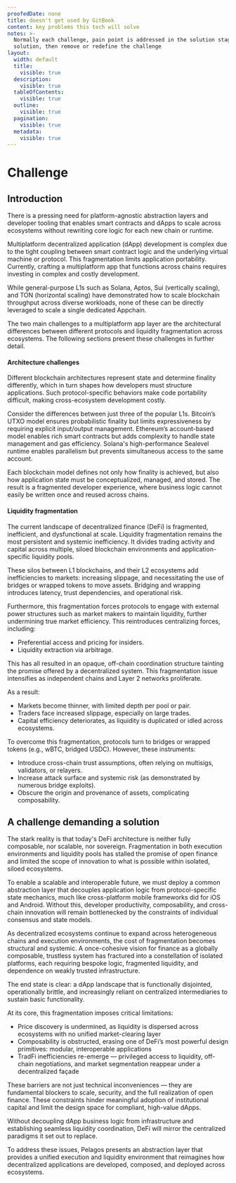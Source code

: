 ```yaml
---
proofedDate: none
title: doesn't get used by GitBook
content: key problems this tech will solve
notes: >-
  Normally each challenge, pain point is addressed in the solution stage IF not
  solution, then remove or redefine the challenge
layout:
  width: default
  title:
    visible: true
  description:
    visible: true
  tableOfContents:
    visible: true
  outline:
    visible: true
  pagination:
    visible: true
  metadata:
    visible: true
---
```


# Challenge

## Introduction

There is a pressing need for platform-agnostic abstraction layers and developer tooling that enables smart contracts and dApps to scale across ecosystems without rewriting core logic for each new chain or runtime.

Multiplatform decentralized application (dApp) development is complex due to the tight coupling between smart contract logic and the underlying virtual machine or protocol. This fragmentation limits application portability. Currently, crafting a multiplatform app that functions across chains requires investing in complex and costly development.

While general-purpose L1s such as Solana, Aptos, Sui (vertically scaling), and TON (horizontal scaling) have demonstrated how to scale blockchain throughput across diverse workloads, none of these can be directly leveraged to scale a single dedicated Appchain. 

The two main challenges to a multiplatform app layer are the architectural differences between different protocols and liquidity fragmentation across ecosystems. The following sections present these challenges in further detail.

#### Architecture challenges

Different blockchain architectures represent state and determine finality differently, which in turn shapes how developers must structure applications. Such protocol-specific behaviors make code portability difficult, making cross-ecosystem development costly.

Consider the differences between just three of the popular L1s. Bitcoin’s UTXO model ensures probabilistic finality but limits expressiveness by requiring explicit input/output management. Ethereum’s account-based model enables rich smart contracts but adds complexity to handle state management and gas efficiency. Solana's high-performance Sealevel runtime enables parallelism but prevents simultaneous access to the same account.

Each blockchain model defines not only how finality is achieved, but also how application state must be conceptualized, managed, and stored. The result is a fragmented developer experience, where business logic cannot easily be written once and reused across chains.

#### Liquidity fragmentation

The current landscape of decentralized finance (DeFi) is fragmented, inefficient, and dysfunctional at scale. Liquidity fragmentation remains the most persistent and systemic inefficiency. It divides trading activity and capital across multiple, siloed blockchain environments and application-specific liquidity pools.

These silos between L1 blockchains, and their L2 ecosystems add inefficiencies to markets: increasing slippage, and necessitating the use of bridges or wrapped tokens to move assets. Bridging and wrapping introduces latency, trust dependencies, and operational risk.

Furthermore, this fragmentation forces protocols to engage with external power structures such as market makers to maintain liquidity, further undermining true market efficiency. This reintroduces centralizing forces, including:

* Preferential access and pricing for insiders.
* Liquidity extraction via arbitrage.

This has all resulted in an opaque, off-chain coordination structure tainting the promise offered by a decentralized system. This fragmentation issue intensifies as independent chains and Layer 2 networks proliferate.

As a result:

* Markets become thinner, with limited depth per pool or pair.
* Traders face increased slippage, especially on large trades.
* Capital efficiency deteriorates, as liquidity is duplicated or idled across ecosystems.

To overcome this fragmentation, protocols turn to bridges or wrapped tokens (e.g., wBTC, bridged USDC). However, these instruments:

* Introduce cross-chain trust assumptions, often relying on multisigs, validators, or relayers.
* Increase attack surface and systemic risk (as demonstrated by numerous bridge exploits).
* Obscure the origin and provenance of assets, complicating composability.

## A challenge demanding a solution

The stark reality is that today's DeFi architecture is neither fully composable, nor scalable, nor sovereign. Fragmentation in both execution environments and liquidity pools has stalled the promise of open finance and limited the scope of innovation to what is possible within isolated, siloed ecosystems.

To enable a scalable and interoperable future, we must deploy a common abstraction layer that decouples application logic from protocol-specific state mechanics, much like cross-platform mobile frameworks did for iOS and Android. Without this, developer productivity, composability, and cross-chain innovation will remain bottlenecked by the constraints of individual consensus and state models.

As decentralized ecosystems continue to expand across heterogeneous chains and execution environments, the cost of fragmentation becomes structural and systemic. A once-cohesive vision for finance as a globally composable, trustless system has fractured into a constellation of isolated platforms, each requiring bespoke logic, fragmented liquidity, and dependence on weakly trusted infrastructure.

The end state is clear: a dApp landscape that is functionally disjointed, operationally brittle, and increasingly reliant on centralized intermediaries to sustain basic functionality.

At its core, this fragmentation imposes critical limitations:

* Price discovery is undermined, as liquidity is dispersed across ecosystems with no unified market-clearing layer
* Composability is obstructed, erasing one of DeFi’s most powerful design primitives: modular, interoperable applications
* TradFi inefficiencies re-emerge — privileged access to liquidity, off-chain negotiations, and market segmentation reappear under a decentralized façade

These barriers are not just technical inconveniences — they are fundamental blockers to scale, security, and the full realization of open finance. These constraints hinder meaningful adoption of institutional capital and limit the design space for compliant, high-value dApps.

Without decoupling dApp business logic from infrastructure and establishing seamless liquidity coordination, DeFi will mirror the centralized paradigms it set out to replace.

To address these issues, Pelagos presents an abstraction layer that provides a unified execution and liquidity environment that reimagines how decentralized applications are developed, composed, and deployed across ecosystems.
